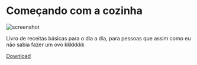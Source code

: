 # Começando com a cozinha

![screenshot](começandocomacozinha.png)

Livro de receitas básicas para o dia a dia, para pessoas que assim como eu não sabia fazer um ovo kkkkkkk

[Download](https://raw.githubusercontent.com/DiVilelaBR/Come-ando-com-a-cozinha/main/Come%C3%A7ando-com-a-cozinha.pdf)
